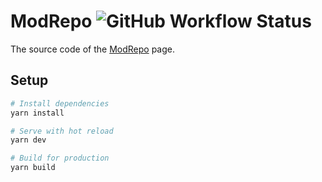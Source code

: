 # ModRepo ![GitHub Workflow Status](https://img.shields.io/github/workflow/status/henkelmax/modrepo/Build)

The source code of the [ModRepo](https://modrepo.de) page.

## Setup

```bash
# Install dependencies
yarn install

# Serve with hot reload
yarn dev

# Build for production
yarn build
```
